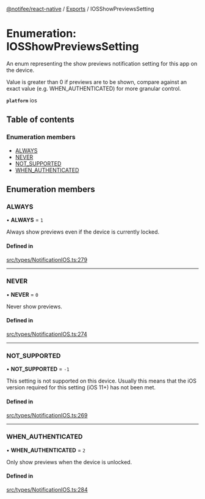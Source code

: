 [@notifee/react-native](../README.md) / [Exports](../modules.md) / IOSShowPreviewsSetting

# Enumeration: IOSShowPreviewsSetting

An enum representing the show previews notification setting for this app on the device.

Value is greater than 0 if previews are to be shown, compare against an exact value
(e.g. WHEN_AUTHENTICATED) for more granular control.

**`platform`** ios

## Table of contents

### Enumeration members

- [ALWAYS](IOSShowPreviewsSetting.md#always)
- [NEVER](IOSShowPreviewsSetting.md#never)
- [NOT\_SUPPORTED](IOSShowPreviewsSetting.md#not_supported)
- [WHEN\_AUTHENTICATED](IOSShowPreviewsSetting.md#when_authenticated)

## Enumeration members

### ALWAYS

• **ALWAYS** = `1`

Always show previews even if the device is currently locked.

#### Defined in

[src/types/NotificationIOS.ts:279](https://github.com/cabljac/react-native-notifee/blob/4d792c9/src/types/NotificationIOS.ts#L279)

___

### NEVER

• **NEVER** = `0`

Never show previews.

#### Defined in

[src/types/NotificationIOS.ts:274](https://github.com/cabljac/react-native-notifee/blob/4d792c9/src/types/NotificationIOS.ts#L274)

___

### NOT\_SUPPORTED

• **NOT\_SUPPORTED** = `-1`

This setting is not supported on this device. Usually this means that the iOS version required
for this setting (iOS 11+) has not been met.

#### Defined in

[src/types/NotificationIOS.ts:269](https://github.com/cabljac/react-native-notifee/blob/4d792c9/src/types/NotificationIOS.ts#L269)

___

### WHEN\_AUTHENTICATED

• **WHEN\_AUTHENTICATED** = `2`

Only show previews when the device is unlocked.

#### Defined in

[src/types/NotificationIOS.ts:284](https://github.com/cabljac/react-native-notifee/blob/4d792c9/src/types/NotificationIOS.ts#L284)
